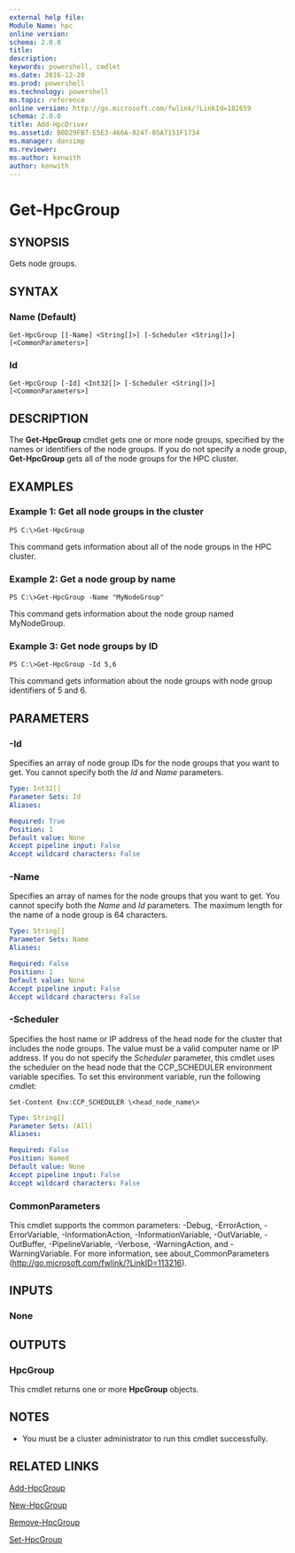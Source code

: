 ```yaml
---
external help file:
Module Name: hpc
online version:
schema: 2.0.0
title:
description:
keywords: powershell, cmdlet
ms.date: 2016-12-20
ms.prod: powershell
ms.technology: powershell
ms.topic: reference
online version: http://go.microsoft.com/fwlink/?LinkId=182659
schema: 2.0.0
title: Add-HpcDriver
ms.assetid: B0D29FB7-E5E3-466A-8247-05A7151F1734
ms.manager: dansimp
ms.reviewer:
ms.author: kenwith
author: kenwith
---
```


# Get-HpcGroup

## SYNOPSIS
Gets node groups.

## SYNTAX

### Name (Default)
```
Get-HpcGroup [[-Name] <String[]>] [-Scheduler <String[]>] [<CommonParameters>]
```

### Id
```
Get-HpcGroup [-Id] <Int32[]> [-Scheduler <String[]>] [<CommonParameters>]
```

## DESCRIPTION
The **Get-HpcGroup** cmdlet gets one or more node groups, specified by the names or identifiers of the node groups.
If you do not specify a node group, **Get-HpcGroup** gets all of the node groups for the HPC cluster.

## EXAMPLES

### Example 1: Get all node groups in the cluster
```
PS C:\>Get-HpcGroup
```

This command gets information about all of the node groups in the HPC cluster.

### Example 2: Get a node group by name
```
PS C:\>Get-HpcGroup -Name "MyNodeGroup"
```

This command gets information about the node group named MyNodeGroup.

### Example 3: Get node groups by ID
```
PS C:\>Get-HpcGroup -Id 5,6
```

This command gets information about the node groups with node group identifiers of 5 and 6.

## PARAMETERS

### -Id
Specifies an array of node group IDs for the node groups that you want to get.
You cannot specify both the *Id* and *Name* parameters.

```yaml
Type: Int32[]
Parameter Sets: Id
Aliases:

Required: True
Position: 1
Default value: None
Accept pipeline input: False
Accept wildcard characters: False
```

### -Name
Specifies an array of names for the node groups that you want to get.
You cannot specify both the *Name* and *Id* parameters.
The maximum length for the name of a node group is 64 characters.

```yaml
Type: String[]
Parameter Sets: Name
Aliases:

Required: False
Position: 1
Default value: None
Accept pipeline input: False
Accept wildcard characters: False
```

### -Scheduler
Specifies the host name or IP address of the head node for the cluster that includes the node groups.
The value must be a valid computer name or IP address.
If you do not specify the *Scheduler* parameter, this cmdlet uses the scheduler on the head node that the CCP_SCHEDULER environment variable specifies.
To set this environment variable, run the following cmdlet:

`Set-Content Env:CCP_SCHEDULER \<head_node_name\>`

```yaml
Type: String[]
Parameter Sets: (All)
Aliases:

Required: False
Position: Named
Default value: None
Accept pipeline input: False
Accept wildcard characters: False
```

### CommonParameters
This cmdlet supports the common parameters: -Debug, -ErrorAction, -ErrorVariable, -InformationAction, -InformationVariable, -OutVariable, -OutBuffer, -PipelineVariable, -Verbose, -WarningAction, and -WarningVariable. For more information, see about_CommonParameters (http://go.microsoft.com/fwlink/?LinkID=113216).

## INPUTS

### None

## OUTPUTS

### HpcGroup
This cmdlet returns one or more **HpcGroup** objects.

## NOTES
* You must be a cluster administrator to run this cmdlet successfully.

## RELATED LINKS

[Add-HpcGroup](./Add-HpcGroup.md)

[New-HpcGroup](./New-HpcGroup.md)

[Remove-HpcGroup](./Remove-HpcGroup.md)

[Set-HpcGroup](./Set-HpcGroup.md)
